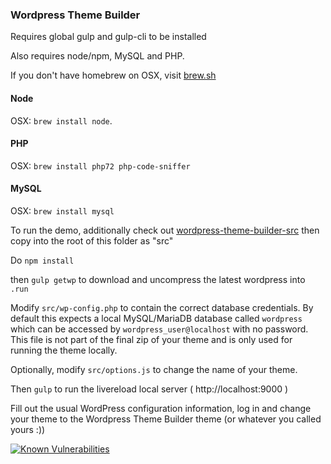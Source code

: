 ### Wordpress Theme Builder

Requires global gulp and gulp-cli to be installed

Also requires node/npm, MySQL and PHP.

If you don't have homebrew on OSX, visit [brew.sh](http://brew.sh)

#### Node
OSX: `brew install node`.

#### PHP
OSX: `brew install php72 php-code-sniffer`

#### MySQL
OSX: `brew install mysql`


To run the demo, additionally check out [wordpress-theme-builder-src](https://github.com/scottbert/wordpress-theme-builder-src) then copy into the root of this folder as "src"

Do `npm install`

then ```gulp getwp``` to download and uncompress the latest wordpress into `.run`

Modify `src/wp-config.php` to contain the correct database credentials. By default this expects a local MySQL/MariaDB database called `wordpress` which can be accessed by `wordpress_user@localhost` with no password. This file is not part of the final zip of your theme and is only used for running the theme locally.

Optionally, modify ```src/options.js``` to change the name of your theme.

Then ```gulp``` to run the livereload local server ( http://localhost:9000 )

Fill out the usual WordPress configuration information, log in and change your theme to the Wordpress Theme Builder theme (or whatever you called yours :))

[![Known Vulnerabilities](https://snyk.io/test/github/scottbert/wordpress-theme-builder/badge.svg?targetFile=package.json)](https://snyk.io/test/github/scottbert/wordpress-theme-builder?targetFile=package.json)
